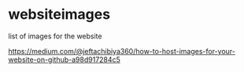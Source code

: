 # websiteimages
list of images for the website


https://medium.com/@jeftachibiya360/how-to-host-images-for-your-website-on-github-a98d917284c5
